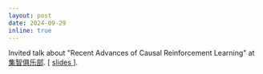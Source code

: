 ```yaml
---
layout: post
date: 2024-09-29
inline: true
---
```


Invited talk about "Recent Advances of Causal Reinforcement Learning" at [集智俱乐部](https://pattern.swarma.org/study_group_issue/761). [ [slides ](../assets/slides/jizhi-tutorial-causal-RL.pdf)].

